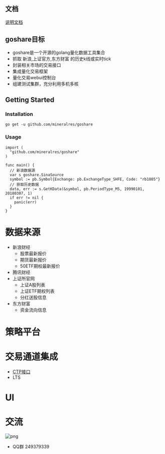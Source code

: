 ## 文档

<a href="https://goshare.cyconst.com" target="_blank">说明文档</a>

## goshare目标
 * goshare是一个开源的golang量化数据工具集合
 * 抓取 新浪,上证官方,东方财富 的历史k线或实时tick
 * 封装相关市场的交易接口
 * 集成量化交易框架
 * 量化交易webui控制台
 * 组建测试集群，充分利用多机多核
 
## Getting Started

### Installation
 ```
 go get -u github.com/mineralres/goshare
```
### Usage
```
import (
  "github.com/mineralres/goshare"
)

func main() {
  // 新浪数据源
  var s goshare.SinaSource
  symbol := pb.Symbol{Exchange: pb.ExchangeType_SHFE, Code: "rb1805"}
  // 获取历史数据
  data, err := s.GetKData(&symbol, pb.PeriodType_M5, 19990101, 20180307, 1)
  if err != nil {
    panic(err)
  }
}
```

# 数据来源
* 新浪财经
  * 股票最新报价
  * 期货最新报价
  * 50ETF期权最新报价
* 腾讯财经
* 上证所官网
  * 上证A股列表
  * 上证ETF期权列表
  * 分红送股信息
* 东方财富
  * 资金流向信息

# 策略平台

# 交易通道集成
 * [CTP接口]()
 * LTS

# UI

# 交流

![png](https://goshare.cyconst.com/images/1555988323578.png)

* QQ群 249379339 
